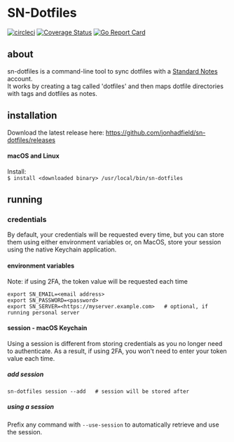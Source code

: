 # SN-Dotfiles

[![circleci][circleci-image]][circleci-url] [![Coverage Status][coverage-image]][coverage-url] [![Go Report Card][go-report-card-image]][go-report-card-url] 

## about

sn-dotfiles is a command-line tool to sync dotfiles with a [Standard Notes](https://standardnotes.org/) account.  
It works by creating a tag called 'dotfiles' and then maps dotfile directories with tags and dotfiles as notes.

## installation
Download the latest release here: https://github.com/jonhadfield/sn-dotfiles/releases

#### macOS and Linux

Install:  
``
$ install <downloaded binary> /usr/local/bin/sn-dotfiles
``  

## running

### credentials

By default, your credentials will be requested every time, but you can store them using either environment variables or, on MacOS, store your session using the native Keychain application.

#### environment variables
Note: if using 2FA, the token value will be requested each time
```
export SN_EMAIL=<email address>
export SN_PASSWORD=<password>
export SN_SERVER=<https://myserver.example.com>   # optional, if running personal server
```

#### session - macOS Keychain
Using a session is different from storing credentials as you no longer need to authenticate. As a result, if using 2FA, you won't need to enter your token value each time.  
##### add session
``
sn-dotfiles session --add   # session will be stored after
``
##### using a session
Prefix any command with ```--use-session``` to automatically retrieve and use the session.


[circleci-image]: https://circleci.com/gh/jonhadfield/sn-dotfiles.svg?style=svg
[circleci-url]: https://circleci.com/gh/jonhadfield/sn-dotfiles
[go-report-card-url]: https://goreportcard.com/report/github.com/jonhadfield/sn-dotfiles
[go-report-card-image]: https://goreportcard.com/badge/github.com/jonhadfield/sn-dotfiles
[coverage-image]: https://coveralls.io/repos/github/jonhadfield/sn-dotfiles/badge.svg?branch=master
[coverage-url]: https://coveralls.io/github/jonhadfield/sn-dotfiles?branch=master
